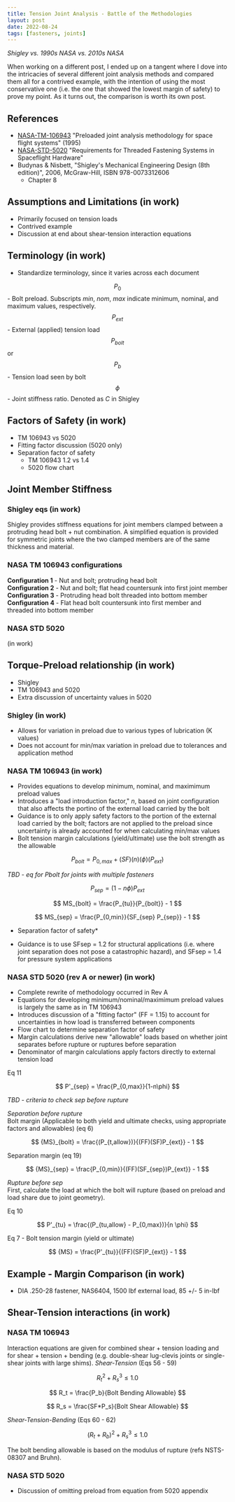 ```yaml
---
title: Tension Joint Analysis - Battle of the Methodologies
layout: post
date: 2022-08-24
tags: [fasteners, joints]
---
```


*Shigley vs. 1990s NASA vs. 2010s NASA*

When working on a different post, I ended up on a tangent where I dove into the intricacies of several different joint analysis methods and compared them all for a contrived example, with the intention of using the most conservative one (i.e. the one that showed the lowest margin of safety) to prove my point. As it turns out, the comparison is worth its own post.

## References
- [NASA-TM-106943](https://ntrs.nasa.gov/citations/19960012183) "Preloaded joint analysis methodology for space flight systems" (1995)
- [NASA-STD-5020](https://standards.nasa.gov/standard/nasa/nasa-std-5020) "Requirements for Threaded Fastening Systems in Spaceflight Hardware"
- Budynas & Nisbett, "Shigley's Mechanical Engineering Design (8th edition)", 2006, McGraw-Hill, ISBN 978-0073312606 
  - Chapter 8

## Assumptions and Limitations (in work)
- Primarily focused on tension loads
- Contrived example
- Discussion at end about shear-tension interaction equations

## Terminology (in work)
- Standardize terminology, since it varies across each document

$$ P_0 $$ - Bolt preload. Subscripts *min*, *nom*, *max* indicate minimum, nominal, and maximum values, respectively.  
$$ P_{ext} $$ - External (applied) tension load  
$$ P_{bolt} $$ or $$ P_b $$ - Tension load seen by bolt  
$$ \phi $$ - Joint stiffness ratio. Denoted as *C* in Shigley

## Factors of Safety (in work)
- TM 106943 vs 5020
- Fitting factor discussion (5020 only)
- Separation factor of safety
  - TM 106943 1.2 vs 1.4
  - 5020 flow chart

## Joint Member Stiffness  
### Shigley eqs (in work)
Shigley provides stiffness equations for joint members clamped between a protruding head bolt + nut combination. A simplified equation is provided for symmetric joints where the two clamped members are of the same thickness and material.

### NASA TM 106943 configurations  
**Configuration 1** - Nut and bolt; protruding head bolt  
**Configuration 2** - Nut and bolt; flat head countersunk into first joint member  
**Configuration 3** - Protruding head bolt threaded into bottom member  
**Configuration 4** - Flat head bolt countersunk into first member and threaded into bottom member

### NASA STD 5020
(in work)

## Torque-Preload relationship (in work)
- Shigley
- TM 106943 and 5020
- Extra discussion of uncertainty values in 5020

### Shigley (in work)
- Allows for variation in preload due to various types of lubrication (K values)
- Does not account for min/max variation in preload due to tolerances and application method

### NASA TM 106943 (in work)
- Provides equations to develop minimum, nominal, and maximimum preload values
- Introduces a "load introduction factor," *n*, based on joint configuration that also affects the portino of the external load carried by the bolt
- Guidance is to only apply safety factors to the portion of the external load carried by the bolt; factors are not applied to the preload since uncertainty is already accounted for when calculating min/max values
- Bolt tension margin calculations (yield/ultimate) use the bolt strength as the allowable

$$ P_{bolt} = P_{0,max} + (SF)(n)(\phi)(P_{ext}) $$

*TBD - eq for Pbolt for joints with multiple fasteners*

$$ P_{sep} = (1-n\phi)P_{ext} $$

$$ MS_{bolt} = \frac{P_{tu}}{P_{bolt}} - 1 $$

$$ MS_{sep} = \frac{P_{0,min}}{SF_{sep} P_{sep}} - 1 $$

* Separation factor of safety*
- Guidance is to use SFsep = 1.2 for structural applications (i.e. where joint separation does not pose a catastrophic hazard), and SFsep = 1.4 for pressure system applications

### NASA STD 5020 (rev A or newer) (in work)
- Complete rewrite of methodology occurred in Rev A
- Equations for developing minimum/nominal/maximimum preload values is largely the same as in TM 106943
- Introduces discussion of a "fitting factor" (FF = 1.15) to account for uncertainties in how load is transferred between components
- Flow chart to determine separation factor of safety
- Margin calculations derive new "allowable" loads based on whether joint separates before rupture or ruptures before separation
- Denominator of margin calculations apply factors directly to external tension load

Eq 11

$$ P'_{sep} = \frac{P_{0,max}}{1-n\phi} $$

*TBD - criteria to check sep before rupture*

*Separation before rupture*  
Bolt margin (Applicable to both yield and ultimate checks, using appropriate factors and allowables) (eq 6)

$$ {MS}_{bolt} = \frac{(P_{t,allow})}{(FF)(SF)P_{ext}} - 1 $$

Separation margin (eq 19)

$$ {MS}_{sep} = \frac{P_{0,min}}{(FF)(SF_{sep})P_{ext}} - 1 $$

*Rupture before sep*  
First, calculate the load at which the bolt will rupture (based on preload and load share due to joint geometry).

Eq 10

$$ P'_{tu} = \frac{(P_{tu,allow} - P_{0,max})}{n \phi} $$

Eq 7 - Bolt tension margin (yield or ultimate)

$$ {MS} = \frac{P'_{tu}}{(FF)(SF)P_{ext}} - 1 $$

## Example - Margin Comparison (in work)
- DIA .250-28 fastener, NAS6404, 1500 lbf external load, 85 +/- 5 in-lbf

## Shear-Tension interactions (in work)
### NASA TM 106943
Interaction equations are given for combined shear + tension loading and for shear + tension + bending (e.g. double-shear lug-clevis joints or single-shear joints with large shims).
*Shear-Tension* (Eqs 56 - 59)

$$ R_t^2 + R_s^3 \le 1.0 $$

$$ R_t = \frac{P_b}{Bolt Bending Allowable} $$

$$ R_s = \frac{SF*P_s}{Bolt Shear Allowable} $$  

*Shear-Tension-Bending* (Eqs 60 - 62)

$$ (R_t + R_b)^2 + R_s^3 \le 1.0 $$

The bolt bending allowable is based on the modulus of rupture (refs NSTS-08307 and Bruhn).


### NASA STD 5020
- Discussion of omitting preload from equation from 5020 appendix